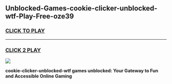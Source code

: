 
## Unblocked-Games-cookie-clicker-unblocked-wtf-Play-Free-oze39
<h3>
<a href="https://premium76.site?title=cookie-clicker-unblocked-wtf&ref=23A">CLICK TO PLAY</a></h3>
<hr>

<h3>
<a href="https://premium76.site?title=cookie-clicker-unblocked-wtf&ref=23A">CLICK 2 PLAY</a>
  
</h3>

<a href="https://premium76.site?title=cookie-clicker-unblocked-wtf&ref=23A"><img src="https://clearcache.store/games.png"></a>


**cookie-clicker-unblocked-wtf games unblocked: Your Gateway to Fun and Accessible Online Gaming**

